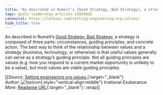 ```yaml
---
title: "As described in Rumelt’s [Good Strategy, Bad Strategy], a strategy ..."
tags: goals leadership articles-23854026
canonical: https://lethain.com/setting-engineering-org-values/
hide_title: true
---
```


As described in Rumelt’s [Good Strategy, Bad Strategy](https://www.amazon.com/Good-Strategy-Bad-Difference-Matters/dp/0307886239), a strategy is composed of three parts: circumstances, guiding principles, and concrete action. The best way to think of the relationship between values and a strategy (business, technology, or otherwise) is that useful values generally can serve as a strategy’s guiding principle. Not all guiding principles are values (e.g. how you respond to a current market opportunity is unlikely to be a value), but most values are viable guiding principles.


[[_Source_: [Setting engineering org values.](https://lethain.com/setting-engineering-org-values/){:target="_blank"}<br>
_Author_: ![favicon](https://s2.googleusercontent.com/s2/favicons?domain=lethain.com){:style="vertical-align:middle"} Irrational Exuberance<br>
_More_: [Readwise URL](https://readwise.io/open/466425706){:target="_blank"}
::wrap]]